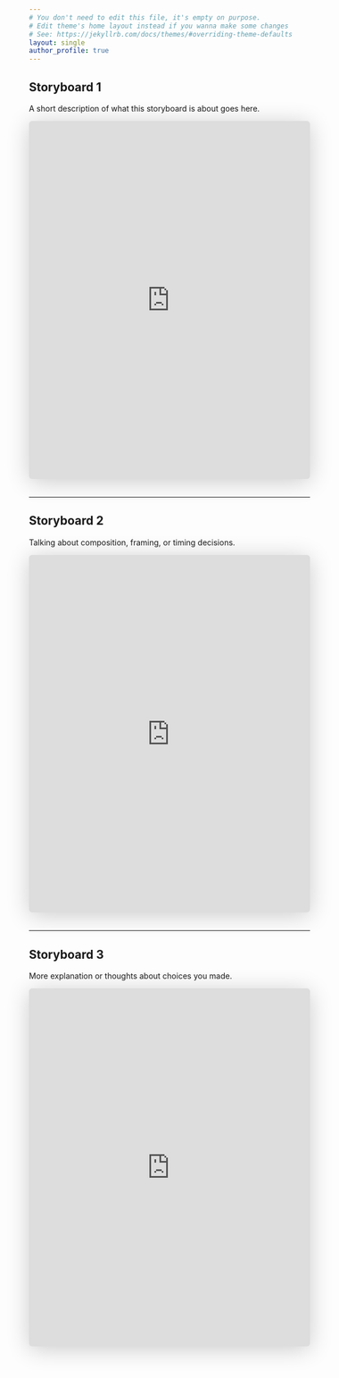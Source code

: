 ```yaml
---
# You don't need to edit this file, it's empty on purpose.
# Edit theme's home layout instead if you wanna make some changes
# See: https://jekyllrb.com/docs/themes/#overriding-theme-defaults
layout: single
author_profile: true
---
```


## Storyboard 1

A short description of what this storyboard is about goes here.

<div style="margin-bottom: 2rem;">
  <iframe class="speakerdeck-iframe" style="border: 0px; background: rgba(0, 0, 0, 0.1) padding-box; margin: 0px; padding: 0px; border-radius: 6px; box-shadow: rgba(0, 0, 0, 0.2) 0px 5px 40px; width: 100%; height: auto; aspect-ratio: 560 / 712;" frameborder="0" src="https://speakerdeck.com/player/2fcc1105e1bb42f0a449630d5fa5a134" title="Test" allowfullscreen="true" data-ratio="0.7865168539325843"></iframe>
</div>

---

## Storyboard 2

Talking about composition, framing, or timing decisions.

<div style="margin-bottom: 2rem;">
  <iframe class="speakerdeck-iframe" style="border: 0px; background: rgba(0, 0, 0, 0.1) padding-box; margin: 0px; padding: 0px; border-radius: 6px; box-shadow: rgba(0, 0, 0, 0.2) 0px 5px 40px; width: 100%; height: auto; aspect-ratio: 560 / 712;" frameborder="0" src="https://speakerdeck.com/player/2fcc1105e1bb42f0a449630d5fa5a134" title="Test" allowfullscreen="true" data-ratio="0.7865168539325843"></iframe>
</div>

---

## Storyboard 3

More explanation or thoughts about choices you made.

<div style="margin-bottom: 2rem;">
  <iframe class="speakerdeck-iframe" style="border: 0px; background: rgba(0, 0, 0, 0.1) padding-box; margin: 0px; padding: 0px; border-radius: 6px; box-shadow: rgba(0, 0, 0, 0.2) 0px 5px 40px; width: 100%; height: auto; aspect-ratio: 560 / 712;" frameborder="0" src="https://speakerdeck.com/player/2fcc1105e1bb42f0a449630d5fa5a134" title="Test" allowfullscreen="true" data-ratio="0.7865168539325843"></iframe>
</div>
